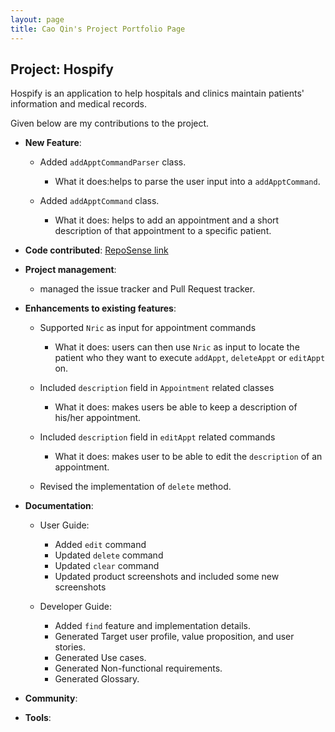 ```yaml
---
layout: page
title: Cao Qin's Project Portfolio Page
---
```


## Project: Hospify

Hospify is an application to help hospitals and clinics maintain patients' information and medical records.

Given below are my contributions to the project.

* **New Feature**:
  * Added `addApptCommandParser` class.
    * What it does:helps to parse the user input into a `addApptCommand`.
    
  * Added `addApptCommand` class.
    * What it does: helps to add an appointment and a short description of that appointment to a specific patient. 
        
  
* **Code contributed**: [RepoSense link](https://nus-cs2103-ay2021s1.github.io/tp-dashboard/#breakdown=true&search=ringo1225)

* **Project management**:
  * managed the issue tracker and Pull Request tracker.

* **Enhancements to existing features**:
  * Supported `Nric` as input for appointment commands
    * What it does: users can then use `Nric` as input to locate the patient who they want to execute `addAppt`, `deleteAppt` or `editAppt` on.
    
  * Included `description` field in  `Appointment` related classes
      * What it does: makes users be able to keep a description of his/her appointment.
      
  * Included `description` field in  `editAppt` related commands
    * What it does: makes user to be able to edit the `description` of an appointment.
    
  * Revised the implementation of `delete` method.

* **Documentation**:
  * User Guide:
    * Added `edit` command
    * Updated `delete` command
    * Updated `clear` command
    * Updated product screenshots and included some new screenshots
    
  * Developer Guide:
    * Added `find` feature and implementation details.    
    * Generated Target user profile, value proposition, and user stories.
    * Generated Use cases.
    * Generated Non-functional requirements.
    * Generated Glossary.

* **Community**:

* **Tools**:

